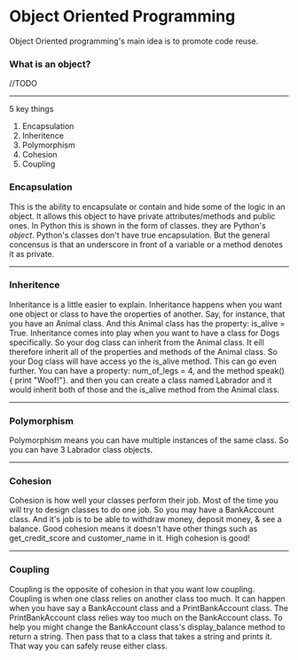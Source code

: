 # Object Oriented Programming

Object Oriented programming's main idea is to promote code reuse.

### What is an object?

//TODO

***
5 key things

1. Encapsulation
2. Inheritence
3. Polymorphism
4. Cohesion
5. Coupling

### Encapsulation

This is the ability to encapsulate or contain and hide some of the logic in an object. It allows this object to have private attributes/methods and public ones. In Python this is shown in the form of classes. they are Python's *object*.  Python's classes don't have true encapsulation. But the general concensus is that an underscore in front of a variable or a method denotes it as private.
***
### Inheritence

Inheritance is a little easier to explain. Inheritance happens when you want one object or class to have the oroperties of another.
Say, for instance, that you have an Animal class. And this Animal class has the property: is_alive = True.
Inheritance comes into play when you want to have a class for Dogs specifically. So your dog class can inherit from the Animal class. It eill therefore inherit all of the properties and methods of the Animal class. So your Dog class will have access yo the is_alive method. This can go even further. You can have a property: num_of_legs = 4, and the method speak() { print "Woof!"}. and then you can create a class named Labrador and it would inherit both of those and the is_alive method from the Animal class.
***
### Polymorphism

Polymorphism means you can have multiple instances of the same class. So you can have 3 Labrador class objects.
***
### Cohesion

Cohesion is how well your classes perform their job. Most of the time you will try to design classes to do one job. So you may have a BankAccount class. And it's job is to be able to withdraw money, deposit money, & see a balance. Good cohesion means it doesn't have other things such as get_credit_score and customer_name in it. High cohesion is good!
***
### Coupling

Coupling is the opposite of cohesion in that you want low coupling. Coupling is when one class relies on another class too much. It can happen when you have say a BankAccount class and a PrintBankAccount class. The PrintBankAccount class relies way too much on the BankAccount class. To help you might change the BankAccount class's display_balance method to return a string. Then pass that to a class that takes a string and prints it. That way you can safely reuse either class.